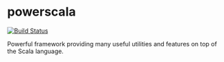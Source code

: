 powerscala
==========

[![Build Status](http://build.outr.com/buildStatus/icon?job=powerscala)](http://build.outr.com/job/powerscala/)

Powerful framework providing many useful utilities and features on top of the Scala language.

